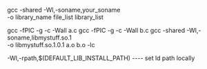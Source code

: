 gcc -shared -Wl,-soname,your_soname \
    -o library_name file_list library_list

gcc -fPIC -g -c -Wall a.c
gcc -fPIC -g -c -Wall b.c
gcc -shared -Wl,-soname,libmystuff.so.1 \
    -o libmystuff.so.1.0.1 a.o b.o -lc

 -Wl,-rpath,$(DEFAULT_LIB_INSTALL_PATH) ---- set ld path locally

